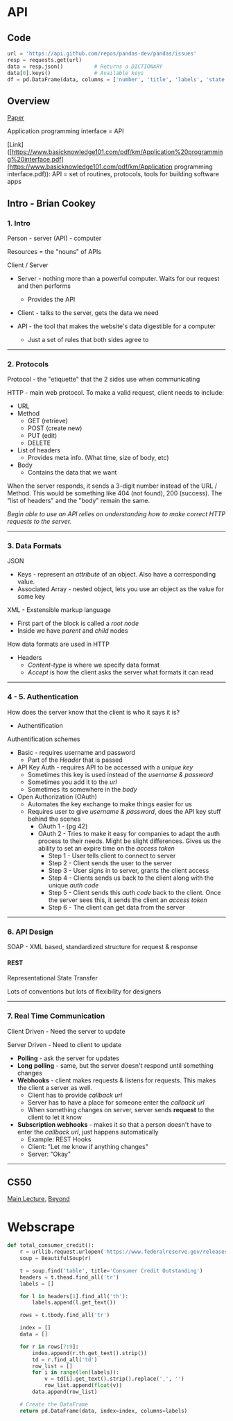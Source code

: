 # API

## Code

```python
url = 'https://api.github.com/repos/pandas-dev/pandas/issues'
resp = requests.get(url)
data = resp.json()          # Returns a DICTIONARY
data[0].keys()              # Available keys
df = pd.DataFrame(data, columns = ['number', 'title', 'labels', 'state'])
```



## Overview

[Paper](https://www.immagic.com/eLibrary/ARCHIVES/GENERAL/WIKIPEDI/W120623A.pdf)

Application programming interface = API

[Link]([https://www.basicknowledge101.com/pdf/km/Application%20programming%20interface.pdf](https://www.basicknowledge101.com/pdf/km/Application programming interface.pdf)): API = set of routines, protocols, tools for building software apps



## Intro - Brian Cookey

### 1. Intro

Person   -   server (API)   -   computer

Resources = the "nouns" of APIs

Client / Server

- Server - nothing more than a powerful computer. Waits for our request and then performs
  - Provides the API

- Client - talks to the server, gets the data we need
- API - the tool that makes the website's data digestible for a computer
  - Just a set of rules that both sides agree to

---

### 2. Protocols

Protocol - the "etiquette" that the 2 sides use when communicating

HTTP - main web protocol. To make a valid request, client needs to include:

- URL
- Method
  - GET (retrieve)
  - POST (create new)
  - PUT (edit)
  - DELETE
- List of headers
  - Provides meta info. (What time, size of body, etc)
- Body
  - Contains the data that we want

When the server responds, it sends a 3-digit number instead of the URL / Method. This would be something like 404 (not found), 200 (success). The "list of headers" and the "body" remain the same.

*Begin able to use an API relies on understanding how to make correct HTTP requests to the server.*

---

### 3. Data Formats



JSON

- Keys - represent an *attribute* of an object. Also have a corresponding value.
- Associated Array - nested object, lets you use an object as the value for some key



XML - Exstensible markup language

- First part of the block is called a *root node*
- Inside we have *parent* and *child* nodes



How data formats are used in HTTP

- Headers
  - *Content-type* is where we specify data format
  - *Accept* is how the client asks the server what formats it can read

---

### 4 - 5. Authentication

How does the server know that the client is who it says it is?

- Authentification



Authentification schemes

- Basic - requires username and password
  - Part of the *Header* that is passed
- API Key Auth - requires API to be accessed with a *unique key*
  - Sometimes this key is used instead of the *username & password* 
  - Sometimes you add it to the *url*
  - Sometimes its somewhere in the *body*
- Open Authorization (OAuth)
  - Automates the key exchange to make things easier for us
  - Requires user to give *username & password*, does the API key stuff behind the scenes
    - OAuth 1 - (pg 42)
    - OAuth 2 - Tries to make it easy for companies to adapt the auth process to their needs. Might be slight differences. Gives us the ability to set an expire time on the *access token*
      - Step 1 - User tells client to connect to server
      - Step 2 - Client sends the user to the server
      - Step 3 - User signs in to server, grants the client access
      - Step 4 - Clients sends us back to the client along with the unique *auth code*
      - Step 5 - Client sends this *auth code* back to the client. Once the server sees this, it sends the client an *access token*
      - Step 6 - The client can get data from the server

---

### 6. API Design

SOAP - XML based, standardized structure for request & response

#### REST

Representational State Transfer

Lots of conventions but lots of flexibility for designers



---

### 7. Real Time Communication

Client Driven - Need the server to update

Server Driven - Need to client to update

- **Polling** - ask the server for updates
- **Long** **polling** - same, but the server doesn't respond until something changes
- **Webhooks** - client makes requests & listens for requests. This makes the client a server as well.
  - Client has to provide *callback url*
  - Server has to have a place for someone enter the *callback url*
  - When something changes on server, server sends **request** to the client to let it know
- **Subscription webhooks** - makes it so that a person doesn't have to enter the *callback url*, just happens automatically
  - Example: REST Hooks
  - Client: "Let me know if anything changes"
  - Server: "Okay"



---



## CS50

[Main Lecture](https://www.youtube.com/watch?v=24Kf3v7kZyE), [Beyond](youtube.com/watch?v=hrWlXsx48Ss&list=LLiv6JOoOHlxzSCYoarMOUzA&index=2&t=8s)





# Webscrape

```python
def total_consumer_credit():
    r = urllib.request.urlopen('https://www.federalreserve.gov/releases/g19/current/default.htm')
    soup = BeautifulSoup(r)

    t = soup.find('table', title='Consumer Credit Outstanding')
    headers = t.thead.find_all('tr')
    labels = []

    for l in headers[1].find_all('th'):
        labels.append(l.get_text())

    rows = t.tbody.find_all('tr')

    index = []
    data = []

    for r in rows[7:9]:
        index.append(r.th.get_text().strip())
        td = r.find_all('td')
        row_list = []
        for i in range(len(labels)):
            v = td[i].get_text().strip().replace(',', '')
            row_list.append(float(v))
        data.append(row_list)

    # Create the DataFrame
    return pd.DataFrame(data, index=index, columns=labels)


```























